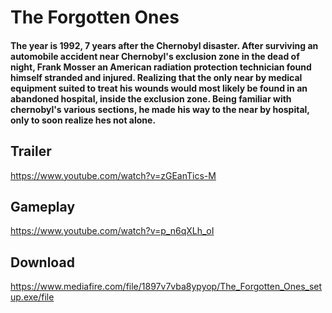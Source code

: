 # The Forgotten Ones

#### The year is 1992, 7 years after the Chernobyl disaster. After surviving an automobile accident near Chernobyl's exclusion zone in the dead of night, Frank Mosser an American radiation protection technician found himself stranded and injured. Realizing that the only near by medical equipment suited to treat his wounds would most likely be found in an abandoned hospital, inside the exclusion zone. Being familiar with chernobyl's various sections, he made his way to the near by hospital, only to soon realize hes not alone.

## Trailer
https://www.youtube.com/watch?v=zGEanTics-M

## Gameplay
https://www.youtube.com/watch?v=p_n6qXLh_oI

## Download
https://www.mediafire.com/file/1897v7vba8ypyop/The_Forgotten_Ones_setup.exe/file

